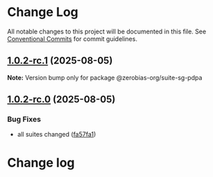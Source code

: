 # Change Log

All notable changes to this project will be documented in this file.
See [Conventional Commits](https://conventionalcommits.org) for commit guidelines.

## [1.0.2-rc.1](https://github.com/zerobias-org/suite/compare/@zerobias-org/suite-sg-pdpa@1.0.2-rc.0...@zerobias-org/suite-sg-pdpa@1.0.2-rc.1) (2025-08-05)

**Note:** Version bump only for package @zerobias-org/suite-sg-pdpa





## [1.0.2-rc.0](https://github.com/zerobias-org/suite/compare/@zerobias-org/suite-sg-pdpa@1.0.1...@zerobias-org/suite-sg-pdpa@1.0.2-rc.0) (2025-08-05)


### Bug Fixes

* all suites changed ([fa57fa1](https://github.com/zerobias-org/suite/commit/fa57fa1af7628003297df46b2d7740fe95bd2666))





# Change log

